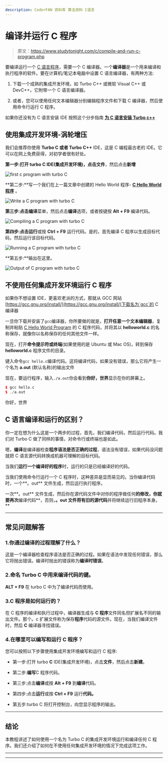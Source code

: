 ```yaml
---
description: CoderFAN 资料库 算法资料 C语言
---
```


# 编译并运行 C 程序

> 原文：<https://www.studytonight.com/c/compile-and-run-c-program.php>

要编译运行一个 [C 语言程序](https://www.studytonight.com/c/first-c-program.php)，需要一个 C 编译器。一个**编译器**是一个用来编译和执行程序的软件。要在计算机/笔记本电脑中设置 C 语言编译器，有两种方法:

1.  下载一个成熟的集成开发环境，如 Turbo C++ 或微软 Visual C++ 或 DevC++，它附带一个 C 语言编译器。

2.  或者，您可以使用任何文本编辑器分别编辑程序文件和下载 C 编译器，然后使用命令行运行 C 程序。

如果你还没有为 C 语言安装 IDE 按照这个分步指南 **[为 C 语言安装 Turbo c++](https://www.studytonight.com/c/installing-c-language-compiler-and-ide.php)**

## 使用集成开发环境-涡轮增压

我们会推荐你使用 **Turbo C 或者 Turbo C++** IDE，这是 C 编程最古老的 IDE。它可以在网上免费获得，对初学者很有好处。

**第一步:**打开 turbo C IDE(集成开发环境)，点击**文件**，然后点击**新增**

![first c program with turbo C](img/dbe66b3839d4e6af95a6d7ce813726fd.png)

**第二步:**写一个我们在上一篇文章中创建的 Hello World 程序- **[C Hello World 程序](http://www.studytonight.com/c/first-c-program.php)** 。

![Write a C program with turbo C](img/542dee4bde6e87cc84fbbeb888c30ced.png)

**第三步:**点击**编译**菜单，然后点击**编译**选项，或者按键按 **Alt + F9** 编译代码。

![Compiling a C program with turbo C](img/b9876ed68bd18bff539133723b01951d.png)

**第四步:**点击**运行**或按 **Ctrl + F9** 运行代码。是的，首先编译 C 程序以生成目标代码，然后运行该目标代码。

![Running a C program with turbo C](img/9173494c5d33d635ba178428199ccea6.png)

**第五步:**输出在这里。

![Output of C program with turbo C](img/f97b3795ae2ac867b44f150ec0250cbd.png)

## 不使用任何集成开发环境运行 C 程序

如果你不想设置 IDE，更喜欢老派的方式，那就从 GCC 网站[https://gcc.gnu.org/install/](https://gcc.gnu.org/install/)下载名为`gcc`的 C 编译器

一旦你下载并安装了`gcc`编译器，你所要做的就是，**打开任意一个文本编辑器**，复制并粘贴 [C Hello World Program](https://www.studytonight.com/c/first-c-program.php) 的 C 程序代码，并将其以 **helloworld.c** 的名称保存，就像你以名称保存的任何其他文件一样。

现在，打开**命令提示符或终端**(如果使用的是 Ubuntu 或 Mac OS)，转到保存 **helloworld.c** 程序文件的目录。

键入命令`gcc hello.c`编译代码。这将编译代码，如果没有错误，那么它将产生一个名为 **a.out** (默认名称)的输出文件

现在，要运行程序，输入`./a.out`你会看到**你好，世界**显示在你的屏幕上。

```cpp
$ gcc hello.c
$ ./a.out
```

你好，世界

## C 语言编译和运行的区别？

你一定在想为什么这是一个两步的过程，首先，我们编译代码，然后运行代码。我们对 Turbo C 做了同样的事情，对命令行或终端也是如此。

嗯，**编译**是编译器检查**程序语法是否正确的过程**，语法没有错误，如果代码没问题就把 C 语言源代码转换成机器可理解的目标代码。

当我们**运行一个编译好的程序**时，运行的只是已经编译好的代码。

当我们使用命令行运行一个 C 程序时，这种差异是显而易见的。当你编译代码时，一个**。out** 文件生成，然后运行执行程序。

一次**。out** 文件生成，然后你在源代码文件中对你的程序做任何**的修改，你就要再次**编译代码**，否则，**。out 文件将有旧的源代码**并将继续运行旧程序本身。**

* * *

## 常见问题解答

### 1.你通过编译的过程理解了什么？

这是一个编译器检查程序语法是否正确的过程。如果在语法中发现任何错误，那么它将抛出错误。编译时抛出的错误称为**编译时错误**。

### 2.命名 Turbo C 中用来编译代码的键。

**ALT + F9** 在 turbo C 中为了编译代码而使用。

### 3.C 程序是如何运行的？

在 C 程序的编译和执行过程中，编译器生成与 **C 程序**文件同名但扩展名不同的输出文件。那个。c 扩展文件称为保存**程序**代码的源文件。现在，当我们编译文件时，然后 **C** 编译器寻找错误。

### 4.在哪里可以编写和运行 C 程序？

您可以按照以下步骤使用集成开发环境编写和运行 C 程序:

*   第一步:打开 turbo **C** IDE(集成开发环境)，点击**文件**，然后点击**新建**。

*   第二步:**编写**C 程序代码。

*   第三步:点击**编译**或按 **Alt + F9** 到**编译**代码。

*   第四步:点击**运行**或按 **Ctrl + F9** 运行**代码。**

*   第五步:turbo C 将打开控制台，向您显示程序的输出。

* * *

## 结论

本教程讲述了如何使用一个名为 Turbo C 的集成开发环境运行和编译任何 C 程序。我们还介绍了如何在不使用任何集成开发环境的情况下完成这项工作。

* * *

* * *